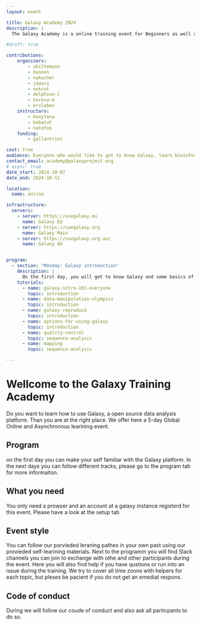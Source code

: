```yaml
---
layout: event

title: Galaxy Academy 2024
description: |
  The Galaxy Academy is a online training event for Beginners as well as learners who would like to improve there Galaxy data analysis skills. Over the course of one week we will have a different topic and focus every day. 

#draft: true

contributions:
    organisers:
        - shiltemann
        - dannon
        - nakucher
        - jdavcs
        - nekrut
        - delphine-l
        - teresa-m
        - erxleben
    instructors:
        - hexylena
        - bebatut
        - natefoo
    funding:
        - gallantries

cost: free 
audience: Everyone who would like to get to know Galaxy, learn bioinformatics data analysis, or master a specific new kind of analysis is welcome.
contact_email: academy@galaxyproject.org
# async: true
date_start: 2024-10-07
date_end: 2024-10-11

location:
  name: online

infrastructure:
  servers:
    - server: https://usegalaxy.eu
      name: Galaxy EU
    - server: https://usegalaxy.org
      name: Galaxy Main
    - server: https://usegalaxy.org.au/
      name: Galaxy AU


program:
  - section: "Monday: Galaxy introduction"
    description: |
      On the first day, you will get to know Galaxy and some basics of sequence data analysis. Feel free to skip this day if you don't need this introduction. Please enjoy this introduction and prepare for the upcoming days.
    tutorials:
      - name: galaxy-intro-101-everyone
        topic: introduction
      - name: data-manipulation-olympics
        topic: introduction
      - name: galaxy-reproduce
        topic: introduction
      - name: options-for-using-galaxy
        topic: introduction
      - name: quality-control
        topic: sequence-analysis
      - name: mapping
        topic: sequence-analysis

---
```


# Wellcome to the Galaxy Training Academy 

Do you want to learn how to use Galaxy, a open source data analysis platform. Than you are at the right place. We offer here a 5-day Global Online and Asynchronous learining event. 

## Program
on the first day you can make your self familiar with the Galaxy platform. In the next days you can follow different tracks, please go to the program tab for more informaiton. 


## What you need
You only need a prowser and an account at a galaxy instance registerd for this event. Please have a look at the setup tab


## Event style
You can follow our porvieded leraning pathes in your own past using our provieded self-learining materials. Next to the programm you will find Slack channels you can join to exchange with othe and other participants during the event. Here you will also find help if you have qustions or run into an issue during the training. We try to cover all time zoons with helpers for each topic, but pleses be pacient if you do not get an emediat respons.

## Code of conduct
During we will follow our coude of conduct and also ask all particpants to do so. 

